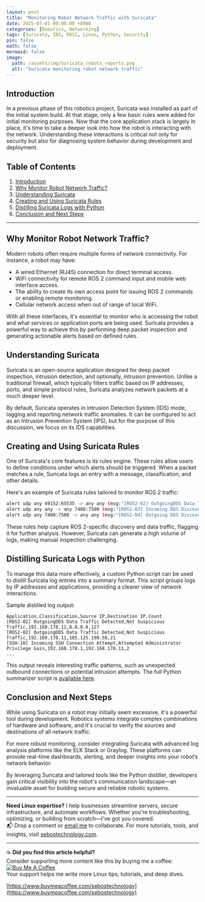 ```yaml
---
layout: post
title: "Monitoring Robot Network Traffic with Suricata"
date: 2025-07-01 09:00:00 +0000
categories: [Robotics, Networking]
tags: [Suricata, IDS, ROS2, Linux, Python, Security]
pin: false
math: false
mermaid: false
image:
  path: /assets/img/Suricata_robots_reports.png
  alt: "Suricata monitoring robot network traffic"
---
```

## Introduction

In a previous phase of this robotics project, Suricata was installed as part of the initial system build. At that stage, only a few basic rules were added for initial monitoring purposes. Now that the core application stack is largely in place, it's time to take a deeper look into how the robot is interacting with the network. Understanding these interactions is critical not only for security but also for diagnosing system behavior during development and deployment.

## Table of Contents

1. [Introduction](#introduction)
2. [Why Monitor Robot Network Traffic?](#why-monitor-robot-network-traffic)
3. [Understanding Suricata](#understanding-suricata)
4. [Creating and Using Suricata Rules](#creating-and-using-suricata-rules)
5. [Distilling Suricata Logs with Python](#distilling-suricata-logs-with-python)
6. [Conclusion and Next Steps](#conclusion-and-next-steps)

---


## Why Monitor Robot Network Traffic?

Modern robots often require multiple forms of network connectivity. For instance, a robot may have:

* A wired Ethernet (RJ45) connection for direct terminal access.
* WiFi connectivity for remote ROS 2 command input and mobile web interface access.
* The ability to create its own access point for issuing ROS 2 commands or enabling remote monitoring.
* Cellular network access when out of range of local WiFi.

With all these interfaces, it's essential to monitor who is accessing the robot and what services or application ports are being used. Suricata provides a powerful way to achieve this by performing deep packet inspection and generating actionable alerts based on defined rules.

## Understanding Suricata

Suricata is an open-source application designed for deep packet inspection, intrusion detection, and optionally, intrusion prevention. Unlike a traditional firewall, which typically filters traffic based on IP addresses, ports, and simple protocol rules, Suricata analyzes network packets at a much deeper level.

By default, Suricata operates in Intrusion Detection System (IDS) mode, logging and reporting network traffic anomalies. It can be configured to act as an Intrusion Prevention System (IPS), but for the purpose of this discussion, we focus on its IDS capabilities.

## Creating and Using Suricata Rules

One of Suricata's core features is its rules engine. These rules allow users to define conditions under which alerts should be triggered. When a packet matches a rule, Suricata logs an entry with a message, classification, and other details.

Here's an example of Suricata rules tailored to monitor ROS 2 traffic:

```bash
alert udp any 49152:65535 -> any any (msg:"[ROS2-02] OutgoingDDS Data Traffic Detected"; sid:100002; rev:1; classtype:not-suspicious;)
alert udp any any -> any 7400:7500 (msg:"[ROS2-03] Incoming DDS Discovery Traffic to ROS2 Node"; sid:100001; rev:2; classtype:not-suspicious;)
alert udp any 7400:7500 -> any any (msg:"[ROS2-04] Outgoing DDS Discovery Packet from ROS2 Node"; sid:100003; rev:1; classtype:not-suspicious;)
```

These rules help capture ROS 2-specific discovery and data traffic, flagging it for further analysis. However, Suricata can generate a high volume of logs, making manual inspection challenging.

## Distilling Suricata Logs with Python

To manage this data more effectively, a custom Python script can be used to distill Suricata log entries into a summary format. This script groups logs by IP addresses and applications, providing a clearer view of network interactions.

Sample distilled log output:

```csv
Application,Classification,Source IP,Destination IP,Count
[ROS2-02] OutgoingDDS Data Traffic Detected,Not Suspicious Traffic,192.168.178.11,8.8.8.8,127
[ROS2-02] OutgoingDDS Data Traffic Detected,Not Suspicious Traffic,192.168.178.11,185.125.190.58,21
[SSH-10] Incoming SSH Connection Attempt,Attempted Administrator Privilege Gain,192.168.178.1,192.168.178.11,2
...
```

This output reveals interesting traffic patterns, such as unexpected outbound connections or potential intrusion attempts. The full Python summarizer script is [available here](#).

## Conclusion and Next Steps

While using Suricata on a robot may initially seem excessive, it's a powerful tool during development. Robotics systems integrate complex combinations of hardware and software, and it's crucial to verify the sources and destinations of all network traffic.

For more robust monitoring, consider integrating Suricata with advanced log analysis platforms like the ELK Stack or Graylog. These platforms can provide real-time dashboards, alerting, and deeper insights into your robot’s network behavior.

By leveraging Suricata and tailored tools like the Python distiller, developers gain critical visibility into the robot's communication landscape—an invaluable asset for building secure and reliable robotic systems.

---
**Need Linux expertise?** I help businesses streamline servers, secure infrastructure, and automate workflows. Whether you're troubleshooting, optimizing, or building from scratch—I've got you covered.  
📬 Drop a comment or [email me](mailto:info@sebostechnology.com) to collaborate. For more tutorials, tools, and insights, visit [sebostechnology.com](https://sebostechnology.com).

---

☕ **Did you find this article helpful?**  
Consider supporting more content like this by buying me a coffee:  
[![Buy Me A Coffee](https://img.shields.io/badge/Buy%20Me%20A%20Coffee-Donate-yellow)](https://www.buymeacoffee.com/sebostechnology)  
Your support helps me write more Linux tips, tutorials, and deep dives.

[https://www.buymeacoffee.com/sebostechnology](https://www.buymeacoffee.com/sebostechnology)
